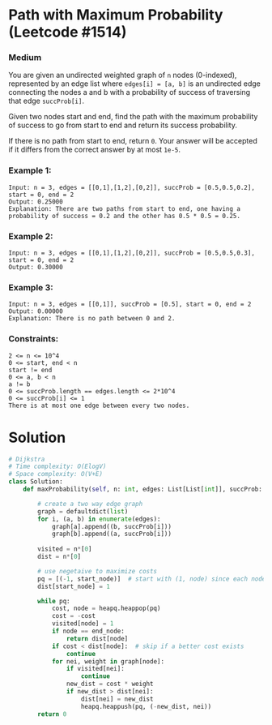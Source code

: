 Path with Maximum Probability (Leetcode #1514)
===============================
### Medium

You are given an undirected weighted graph of `n` nodes (0-indexed), represented by an edge list where `edges[i] = [a, b]` is an undirected edge connecting the nodes a and b with a probability of success of traversing that edge `succProb[i]`.

Given two nodes start and end, find the path with the maximum probability of success to go from start to end and return its success probability.

If there is no path from start to end, return `0`. Your answer will be accepted if it differs from the correct answer by at most `1e-5`.

 

### Example 1:
```
Input: n = 3, edges = [[0,1],[1,2],[0,2]], succProb = [0.5,0.5,0.2], start = 0, end = 2
Output: 0.25000
Explanation: There are two paths from start to end, one having a probability of success = 0.2 and the other has 0.5 * 0.5 = 0.25.
```

### Example 2:
```
Input: n = 3, edges = [[0,1],[1,2],[0,2]], succProb = [0.5,0.5,0.3], start = 0, end = 2
Output: 0.30000
```

### Example 3:
```
Input: n = 3, edges = [[0,1]], succProb = [0.5], start = 0, end = 2
Output: 0.00000
Explanation: There is no path between 0 and 2.
``` 

### Constraints:
```
2 <= n <= 10^4
0 <= start, end < n
start != end
0 <= a, b < n
a != b
0 <= succProb.length == edges.length <= 2*10^4
0 <= succProb[i] <= 1
There is at most one edge between every two nodes.
```

Solution
========

```python
# Dijkstra
# Time complexity: O(ElogV)
# Space complexity: O(V+E)
class Solution:
    def maxProbability(self, n: int, edges: List[List[int]], succProb: List[float], start_node: int, end_node: int) -> float:

        # create a two way edge graph        
        graph = defaultdict(list)
        for i, (a, b) in enumerate(edges):
            graph[a].append((b, succProb[i]))
            graph[b].append((a, succProb[i]))
        
        visited = n*[0]
        dist = n*[0]

        # use negetaive to maximize costs
        pq = [(-1, start_node)]  # start with (1, node) since each node has p=1 to itself
        dist[start_node] = 1

        while pq:
            cost, node = heapq.heappop(pq)
            cost = -cost
            visited[node] = 1
            if node == end_node:
                return dist[node]
            if cost < dist[node]:  # skip if a better cost exists
                continue
            for nei, weight in graph[node]:
                if visited[nei]:
                    continue
                new_dist = cost * weight
                if new_dist > dist[nei]:
                    dist[nei] = new_dist
                    heapq.heappush(pq, (-new_dist, nei))
        return 0
            
```
